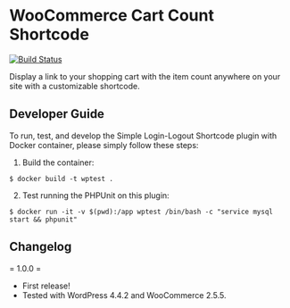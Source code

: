 WooCommerce Cart Count Shortcode
================================

[![Build Status](https://travis-ci.org/prontotools/woocommerce-cart-count-shortcode.svg?branch=develop)](https://travis-ci.org/prontotools/woocommerce-cart-count-shortcode)

Display a link to your shopping cart with the item count anywhere on your site with a customizable shortcode.

Developer Guide
---------------

To run, test, and develop the Simple Login-Logout Shortcode plugin with Docker container, please simply follow these steps:

1. Build the container:

  `$ docker build -t wptest .`
 
2. Test running the PHPUnit on this plugin:

  `$ docker run -it -v $(pwd):/app wptest /bin/bash -c "service mysql start && phpunit"`

Changelog
----------

= 1.0.0 =
- First release!
- Tested with WordPress 4.4.2 and WooCommerce 2.5.5.
